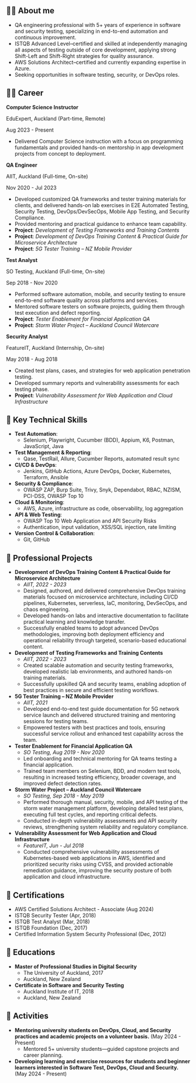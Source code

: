 ## 🙋‍♂️ About me

- QA engineering professional with 5+ years of experience in software and security testing, specializing in end-to-end automation and continuous improvement.
- ISTQB Advanced Level–certified and skilled at independently managing all aspects of testing outside of core development, applying strong Shift-Left and Shift-Right strategies for quality assurance.
- AWS Solutions Architect–certified and currently expanding expertise in Azure.
- Seeking opportunities in software testing, security, or DevOps roles.

## 🏃‍♂️ Career

**Computer Science Instructor**

EduExpert, Auckland (Part-time, Remote)

Aug 2023 - Present

- Delivered Computer Science instruction with a focus on programming fundamentals and provided hands-on mentorship in app development projects from concept to deployment.

**QA Engineer**

AIIT, Auckland (Full-time, On-site)

Nov 2020 - Jul 2023

- Developed customized QA frameworks and tester training materials for clients, and delivered hands-on lab exercises in E2E Automated Testing, Security Testing, DevOps/DevSecOps, Mobile App Testing, and Security Compliance.
- Provided mentoring and practical guidance to enhance team capability.
- **Project**: *Development of Testing Frameworks and Training Contents*
- **Project**: *Development of DevOps Training Content & Practical Guide for Microservice Architecture*
- **Project**: *5G Tester Training – NZ Mobile Provider*

**Test Analyst**

SO Testing, Auckland (Full-time, On-site)

Sep 2018 - Nov 2020

- Performed software automation, mobile, and security testing to ensure end-to-end software quality across platforms and services.
- Mentored software testers on software projects, guiding them through test execution and defect reporting.
- **Project**: *Tester Enablement for Financial Application QA*
- **Project**: *Storm Water Project – Auckland Council Watercare*

**Security Analyst**

FeatureIT, Auckland (Internship, On-site)

May 2018 - Aug 2018

- Created test plans, cases, and strategies for web application penetration testing.
- Developed summary reports and vulnerability assessments for each testing phase.
- **Project**: *Vulnerability Assessment for Web Application and Cloud Infrastructure*

## 📝 Key Technical Skills

- **Test Automation**:
    - Selenium, Playwright, Cucumber (BDD), Appium, K6, Postman, JavaScript, Java
- **Test Management & Reporting**:
    - Qase, TestRail, Allure, Cucumber Reports, automated result sync
- **CI/CD & DevOps**:
    - Jenkins, GitHub Actions, Azure DevOps, Docker, Kubernetes, Terraform, Ansible
- **Security & Compliance**:
    - OWASP ZAP, Burp Suite, Trivy, Snyk, Dependabot, RBAC, NZISM, PCI-DSS, OWASP Top 10
- **Cloud & Monitoring**:
    - AWS, Azure, infrastructure as code, observability, log aggregation
- **API & Web Testing**:
    - OWASP Top 10 Web Application and API Security Risks
    - Authentication, input validation, XSS/SQL injection, rate limiting
- **Version Control & Collaboration**:
    - Git, GitHub

## 📝 Professional Projects

- **Development of DevOps Training Content & Practical Guide for Microservice Architecture**
    - *AIIT, 2022 - 2023*
    - Designed, authored, and delivered comprehensive DevOps training materials focused on microservice architecture, including CI/CD pipelines, Kubernetes, serverless, IaC, monitoring, DevSecOps, and chaos engineering.
    - Developed hands-on labs and interactive documentation to facilitate practical learning and knowledge transfer.
    - Successfully enabled teams to adopt advanced DevOps methodologies, improving both deployment efficiency and operational reliability through targeted, scenario-based educational content.
- **Development of Testing Frameworks and Training Contents**
    - *AIIT, 2022 - 2023*
    - Created scalable automation and security testing frameworks, developed realistic lab environments, and authored hands-on training materials.
    - Successfully upskilled QA and security teams, enabling adoption of best practices in secure and efficient testing workflows.
- **5G Tester Training – NZ Mobile Provider**
    - *AIIT, 2021*
    - Developed end-to-end test guide documentation for 5G network service launch and delivered structured training and mentoring sessions for testing teams.
    - Empowered testers with best practices and tools, ensuring successful service rollout and enhanced test capability across the team.
- **Tester Enablement for Financial Application QA**
    - *SO Testing, Aug 2019 - Nov 2020*
    - Led onboarding and technical mentoring for QA teams testing a financial application.
    - Trained team members on Selenium, BDD, and modern test tools, resulting in increased testing efficiency, broader coverage, and improved defect detection rates.
- **Storm Water Project – Auckland Council Watercare**
    - *SO Testing, Sep 2018 - May 2019*
    - Performed thorough manual, security, mobile, and API testing of the storm water management platform, developing detailed test plans, executing full test cycles, and reporting critical defects.
    - Conducted in-depth vulnerability assessments and API security reviews, strengthening system reliability and regulatory compliance.
- **Vulnerability Assessment for Web Application and Cloud Infrastructure**
    - *FeatureIT, Jun - Jul 2018*
    - Conducted comprehensive vulnerability assessments of Kubernetes-based web applications in AWS, identified and prioritized security risks using CVSS, and provided actionable remediation guidance, improving the security posture of both application and cloud infrastructure.

## 🏅 Certifications

- AWS Certified Solutions Architect - Associate (Aug 2024)
- ISTQB Security Tester (Apr, 2018)
- ISTQB Test Analyst (Mar, 2018)
- ISTQB Foundation (Dec, 2017)
- Certified Information System Security Professional (Dec, 2012)

## 📖 Educations

- **Master of Professional Studies in Digital Security**
    - The University of Auckland, 2017
    - Auckland, New Zealand
- **Certificate in Software and Security Testing**
    - Auckland Institute of IT, 2018
    - Auckland, New Zealand

## 🎒 Activities

- **Mentoring university students on DevOps, Cloud, and Security practices and academic projects on a volunteer basis.** (May 2024 - Present)
    - Mentored 5+ university students—guided capstone projects and career planning.
- **Developing learning and exercise resources for students and beginner learners interested in Software Test, DevOps, Cloud and Security.** (May 2024 - Present)
